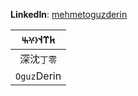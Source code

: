 **LinkedIn**: [mehmetoguzderin](https://linkedin.com/in/mehmetoguzderin)

| 𐱅𐰼𐰭`𐰆𐰍𐰕` |
|:-:|
| 深沈`丁零` |
| `Oguz`Derin |
